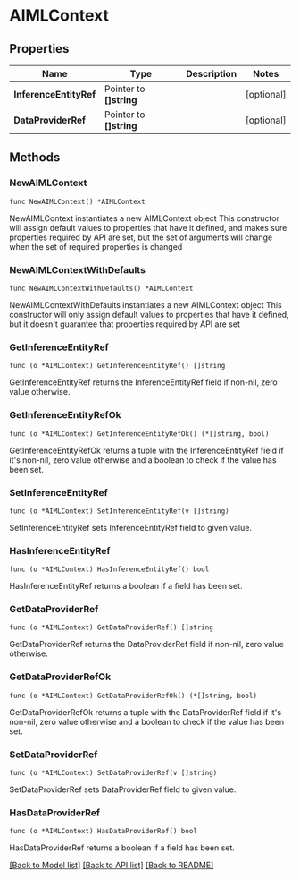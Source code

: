 # AIMLContext

## Properties

Name | Type | Description | Notes
------------ | ------------- | ------------- | -------------
**InferenceEntityRef** | Pointer to **[]string** |  | [optional] 
**DataProviderRef** | Pointer to **[]string** |  | [optional] 

## Methods

### NewAIMLContext

`func NewAIMLContext() *AIMLContext`

NewAIMLContext instantiates a new AIMLContext object
This constructor will assign default values to properties that have it defined,
and makes sure properties required by API are set, but the set of arguments
will change when the set of required properties is changed

### NewAIMLContextWithDefaults

`func NewAIMLContextWithDefaults() *AIMLContext`

NewAIMLContextWithDefaults instantiates a new AIMLContext object
This constructor will only assign default values to properties that have it defined,
but it doesn't guarantee that properties required by API are set

### GetInferenceEntityRef

`func (o *AIMLContext) GetInferenceEntityRef() []string`

GetInferenceEntityRef returns the InferenceEntityRef field if non-nil, zero value otherwise.

### GetInferenceEntityRefOk

`func (o *AIMLContext) GetInferenceEntityRefOk() (*[]string, bool)`

GetInferenceEntityRefOk returns a tuple with the InferenceEntityRef field if it's non-nil, zero value otherwise
and a boolean to check if the value has been set.

### SetInferenceEntityRef

`func (o *AIMLContext) SetInferenceEntityRef(v []string)`

SetInferenceEntityRef sets InferenceEntityRef field to given value.

### HasInferenceEntityRef

`func (o *AIMLContext) HasInferenceEntityRef() bool`

HasInferenceEntityRef returns a boolean if a field has been set.

### GetDataProviderRef

`func (o *AIMLContext) GetDataProviderRef() []string`

GetDataProviderRef returns the DataProviderRef field if non-nil, zero value otherwise.

### GetDataProviderRefOk

`func (o *AIMLContext) GetDataProviderRefOk() (*[]string, bool)`

GetDataProviderRefOk returns a tuple with the DataProviderRef field if it's non-nil, zero value otherwise
and a boolean to check if the value has been set.

### SetDataProviderRef

`func (o *AIMLContext) SetDataProviderRef(v []string)`

SetDataProviderRef sets DataProviderRef field to given value.

### HasDataProviderRef

`func (o *AIMLContext) HasDataProviderRef() bool`

HasDataProviderRef returns a boolean if a field has been set.


[[Back to Model list]](../README.md#documentation-for-models) [[Back to API list]](../README.md#documentation-for-api-endpoints) [[Back to README]](../README.md)


